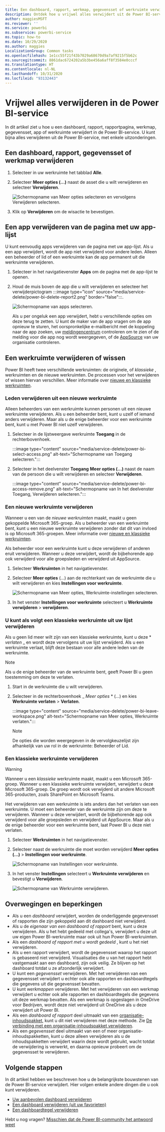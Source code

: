```yaml
---
title: Een dashboard, rapport, werkmap, gegevensset of werkruimte verwijderen
description: Ontdek hoe u vrijwel alles verwijdert uit de Power BI-service.
author: maggiesMSFT
ms.reviewer: ''
ms.service: powerbi
ms.subservice: powerbi-service
ms.topic: how-to
ms.date: 10/29/2020
ms.author: maggies
LocalizationGroup: Common tasks
ms.openlocfilehash: 1e1cc55f21f43b7029a68670d9a7af9215f5b62c
ms.sourcegitcommit: 8861dac6724202a5b3be456a6aff8f3584e0cccf
ms.translationtype: HT
ms.contentlocale: nl-NL
ms.lasthandoff: 10/31/2020
ms.locfileid: "93132443"
---
```

# <a name="delete-almost-anything-in-the-power-bi-service"></a>Vrijwel alles verwijderen in de Power BI-service
In dit artikel ziet u hoe u een dashboard, rapport, rapportpagina, werkmap, gegevensset, app of werkruimte verwijdert in de Power BI-service. U kunt bijna alles verwijderen uit de Power BI-service, met enkele uitzonderingen. 

## <a name="delete-a-dashboard-report-dataset-or-workbook"></a>Een dashboard, rapport, gegevensset of werkmap verwijderen

1. Selecteer in uw werkruimte het tabblad **Alle**.
1. Selecteer **Meer opties (...)** naast de asset die u wilt verwijderen en selecteer **Verwijderen**.

    ![Schermopname van Meer opties selecteren en vervolgens Verwijderen selecteren.](media/service-delete/power-bi-delete-dashboard.png)

1. Klik op **Verwijderen** om de wisactie te bevestigen.

## <a name="remove-an-app-from-your-app-list-page"></a>Een app verwijderen van de pagina met uw app-lijst

U kunt eenvoudig apps verwijderen van de pagina met uw app-lijst. Als u een app verwijdert, wordt de app niet verwijderd voor andere leden. Alleen een beheerder of lid of een werkruimte kan de app permanent uit die werkruimte verwijderen.

1. Selecteer in het navigatievenster **Apps** om de pagina met de app-lijst te openen.
2. Houd de muis boven de app die u wilt verwijderen en selecteer het verwijderpictogram :::image type="icon" source="media/service-delete/power-bi-delete-report2.png" border="false":::.

   ![Schermopname van apps selecteren.](media/service-delete/power-bi-delete-app.png)

   Als u per ongeluk een app verwijdert, hebt u verschillende opties om deze terug te zetten.  U kunt de maker van de app vragen om de app opnieuw te sturen, het oorspronkelijke e-mailbericht met de koppeling naar de app zoeken, uw [meldingencentrum](../consumer/end-user-notification-center.md) controleren om te zien of de melding voor die app nog wordt weergegeven, of de [AppSource](../consumer/end-user-apps.md) van uw organisatie controleren.

## <a name="remove-or-delete-a-workspace"></a>Een werkruimte verwijderen of wissen

Power BI heeft twee verschillende werkruimten: de originele, of *klassieke* , werkruimten en de nieuwe werkruimten. De processen voor het verwijderen of wissen hiervan verschillen. Meer informatie over [nieuwe en klassieke werkruimten](../collaborate-share/service-new-workspaces.md).

### <a name="remove-members-from-a-new-workspace"></a>Leden verwijderen uit een nieuwe werkruimte

Alleen beheerders van een werkruimte kunnen personen uit een nieuwe werkruimte verwijderen. Als u een beheerder bent, kunt u uzelf of iemand anders verwijderen. Maar als u de enige beheerder voor een werkruimte bent, kunt u met Power BI niet uzelf verwijderen.

1. Selecteer in de lijstweergave werkruimte **Toegang** in de rechterbovenhoek.

    :::image type="content" source="media/service-delete/power-bi-select-access.png" alt-text="Schermopname van Toegang selecteren.":::

1. Selecteer in het deelvenster **Toegang** **Meer opties (...)** naast de naam van de persoon die u wilt verwijderen en selecteer **Verwijderen**.

    :::image type="content" source="media/service-delete/power-bi-access-remove.png" alt-text="Schermopname van In het deelvenster Toegang, Verwijderen selecteren.":::

### <a name="delete-a-new-workspace"></a>Een nieuwe werkruimte verwijderen

Wanneer u een van de *nieuwe werkruimten* maakt, maakt u geen gekoppelde Microsoft 365-groep. Als u beheerder van een werkruimte bent, kunt u een nieuwe werkruimte verwijderen zonder dat dit van invloed is op Microsoft 365-groepen. Meer informatie over [nieuwe en klassieke werkruimten](../collaborate-share/service-new-workspaces.md).

Als beheerder voor een werkruimte kunt u deze verwijderen of anderen eruit verwijderen. Wanneer u deze verwijdert, wordt de bijbehorende app ook verwijderd voor alle groepsleden en verwijderd uit AppSource. 

1. Selecteer **Werkruimten** in het navigatievenster.

2. Selecteer **Meer opties** (...) aan de rechterkant van de werkruimte die u wilt verwijderen en kies **Instellingen voor werkruimte**.

    ![Schermopname van Meer opties, Werkruimte-instellingen selecteren.](media/service-delete/power-bi-delete-workspace.png)

3. In het venster **Instellingen voor werkruimte** selecteert u **Werkruimte verwijderen** > **verwijderen**.

### <a name="remove-a-classic-workspace-from-your-list"></a>U kunt als volgt een klassieke werkruimte uit uw lijst verwijderen

Als u geen lid meer wilt zijn van een klassieke werkruimte, kunt u deze * *_verlaten_* _ en wordt deze vervolgens uit uw lijst verwijderd. Als u een werkruimte verlaat, blijft deze bestaan voor alle andere leden van de werkruimte.  

> [!NOTE]
> Als u de enige beheerder van de werkruimte bent, geeft Power BI u geen toestemming om deze te verlaten.
>

1. Start in de werkruimte die u wilt verwijderen.

2. Selecteer in de rechterbovenhoek _ *Meer opties* * (...) en kies **Werkruimte verlaten** > **Verlaten**.

      :::image type="content" source="media/service-delete/power-bi-leave-workspace.png" alt-text="Schermopname van Meer opties, Werkruimte verlaten.":::

   > [!NOTE]
   > De opties die worden weergegeven in de vervolgkeuzelijst zijn afhankelijk van uw rol in de werkruimte: Beheerder of Lid.
   >

### <a name="delete-a-classic-workspace"></a>Een klassieke werkruimte verwijderen

> [!WARNING]
> Wanneer u een *klassieke* werkruimte maakt, maakt u een Microsoft 365-groep. Wanneer u een klassieke werkruimte verwijdert, verwijdert u deze Microsoft 365-groep. De groep wordt ook verwijderd uit andere Microsoft 365-producten, zoals SharePoint en Microsoft Teams.
> 

Het verwijderen van een werkruimte is iets anders dan het verlaten van een werkruimte. U moet een beheerder van de werkruimte zijn om deze te verwijderen. Wanneer u deze verwijdert, wordt de bijbehorende app ook verwijderd voor alle groepsleden en verwijderd uit AppSource. Maar als u de enige beheerder voor een werkruimte bent, laat Power BI u deze niet verlaten.

1. Selecteer **Werkruimten** in het navigatievenster.

2. Selecteer naast de werkruimte die moet worden verwijderd **Meer opties (...)**  > **Instellingen voor werkruimte**.

    ![Schermopname van Instellingen voor werkruimte.](media/service-delete/power-bi-workspace-settings-classic.png)

3. In het venster **Instellingen** selecteert u **Werkruimte verwijderen** en bevestigt u **Verwijderen**.

    ![Schermopname van Werkruimte verwijderen.](media/service-delete/power-bi-delete-classic-workspace.png)


## <a name="considerations-and-limitations"></a>Overwegingen en beperkingen

- Als u een *dashboard* verwijdert, worden de onderliggende gegevensset of rapporten die zijn gekoppeld aan dit dashboard niet verwijderd.
- Als u de *eigenaar van een dashboard of rapport* bent, kunt u deze verwijderen. Als u het hebt gedeeld met collega's, verwijdert u deze uit uw eigen Power BI-werkruimte maar ook uit hun Power BI-werkruimten.
- Als een *dashboard of rapport met u wordt gedeeld* , kunt u het niet verwijderen.
- Als u een rapport verwijdert, wordt de gegevensset waarop het rapport is gebaseerd niet verwijderd.  Visualisaties die u van het rapport hebt vastgemaakt aan een dashboard, zijn ook veilig. Ze blijven op het dashboard totdat u ze afzonderlijk verwijdert.
- U kunt een *gegevensset* verwijderen. Met het verwijderen van een gegevensset verwijdert u echter ook alle rapporten en dashboardtegels die gegevens uit die gegevensset bevatten.
- U kunt *werkmappen* verwijderen. Met het verwijderen van een werkmap verwijdert u echter ook alle rapporten en dashboardtegels die gegevens uit deze werkmap bevatten. Als een werkmap is opgeslagen in OneDrive voor Bedrijven, wordt deze niet verwijderd uit OneDrive als u deze verwijdert uit Power BI.
- Als een *dashboard of rapport* deel uitmaakt van een [organisatie-inhoudspakket](../collaborate-share/service-organizational-content-pack-disconnect.md), kunt u dit niet verwijderen met deze methode.  Zie [De verbinding met een organisatie-inhoudspakket verwijderen](../collaborate-share/service-organizational-content-pack-disconnect.md).
- Als een *gegevensset* deel uitmaakt van een of meer organisatie-inhoudspakketten, kunt u deze alleen verwijderen als u de inhoudspakketten verwijdert waarin deze wordt gebruikt, wacht totdat de verwijdering is verwerkt, en daarna opnieuw probeert om de gegevensset te verwijderen.

## <a name="next-steps"></a>Volgende stappen

In dit artikel hebben we beschreven hoe u de belangrijkste bouwstenen van de Power BI-service verwijdert. Hier volgen enkele andere dingen die u ook kunt verwijderen.  

- [Uw aanbevolen dashboard verwijderen](../consumer/end-user-featured.md)
- [Een dashboard verwijderen (uit uw favorieten)](../consumer/end-user-favorite.md)
- [Een dashboardtegel verwijderen](service-dashboard-edit-tile.md)

Hebt u nog vragen? [Misschien dat de Power BI-community het antwoord weet](https://community.powerbi.com/)